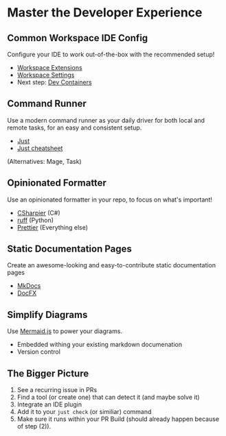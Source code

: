 # Master the Developer Experience

## Common Workspace IDE Config

Configure your IDE to work out-of-the-box with the recommended setup!

- [Workspace Extensions](https://code.visualstudio.com/docs/editor/extension-marketplace#_workspace-recommended-extensions)
- [Workspace Settings](https://code.visualstudio.com/docs/getstarted/settings#_workspace-settings)
- Next step: [Dev Containers](https://code.visualstudio.com/docs/devcontainers/tutorial)

## Command Runner

Use a modern command runner as your daily driver for both local and remote tasks, for an easy and consistent setup.

- [Just](https://github.com/casey/just)
- [Just cheatsheet](https://cheatography.com/linux-china/cheat-sheets/justfile/)

(Alternatives: Mage, Task)

## Opinionated Formatter

Use an opinionated formatter in your repo, to focus on what's important!

- [CSharpier](https://csharpier.com/) (C#)
- [ruff](https://github.com/astral-sh/ruff) (Python)
- [Prettier](https://prettier.io/) (Everything else)

## Static Documentation Pages

Create an awesome-looking and easy-to-contribute static documentation pages

- [MkDocs](https://squidfunk.github.io/mkdocs-material/)
- [DocFX](https://dotnet.github.io/docfx/)

## Simplify Diagrams

Use [Mermaid.js](https://mermaid.js.org/) to power your diagrams.
- Embedded withing your existing markdown documenation
- Version control

## The Bigger Picture

1. See a recurring issue in PRs
2. Find a tool (or create one) that can detect it (and maybe solve it)
3. Integrate an IDE plugin
4. Add it to your `just check` (or similiar) command
5. Make sure it runs within your PR Build (should already happen because of step (2)).
